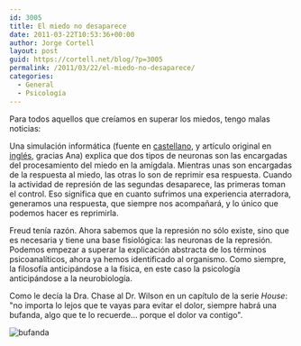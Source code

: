 ```yaml
---
id: 3005
title: El miedo no desaparece
date: 2011-03-22T10:53:36+00:00
author: Jorge Cortell
layout: post
guid: https://cortell.net/blog/?p=3005
permalink: /2011/03/22/el-miedo-no-desaparece/
categories:
  - General
  - Psicología
---
```

Para todos aquellos que creíamos en superar los miedos, tengo malas noticias:

Una simulación informática (fuente en [castellano](https://www.tendencias21.net/notes/Una-simulacion-informatica-explica-el-procesamiento-neuronal-del-miedo_b2789920.html), y artículo original en [inglés](https://www.ploscompbiol.org/article/info%3Adoi%2F10.1371%2Fjournal.pcbi.1001104), gracias Ana) explica que dos tipos de neuronas son las encargadas del procesamiento del miedo en la amígdala. Mientras unas son encargadas de la respuesta al miedo, las otras lo son de reprimir esa respuesta. Cuando la actividad de represión de las segundas desaparece, las primeras toman el control. Eso significa que en cuanto sufrimos una experiencia aterradora, generamos una respuesta, que siempre nos acompañará, y lo único que podemos hacer es reprimirla.

Freud tenía razón. Ahora sabemos que la represión no sólo existe, sino que es necesaria y tiene una base fisiológica: las neuronas de la represión. Podemos empezar a superar la explicación abstracta de los términos psicoanalíticos, ahora ya hemos identificado al organismo. Como siempre, la filosofía anticipándose a la física, en este caso la psicología anticipándose a la neurobiología.

Como le decía la Dra. Chase al Dr. Wilson en un capítulo de la serie _House_: "no importa lo lejos que te vayas para evitar el dolor, siempre habrá una bufanda, algo que te lo recuerde... porque el dolor va contigo".

<img class="aligncenter" src="https://spinster.blogs.com/.a/6a00d8345160ac69e201156f89d247970b-320wi" alt="bufanda" />